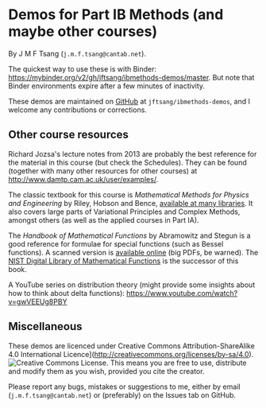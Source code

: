# Demos for Part IB Methods (and maybe other courses)

By J M F Tsang (`j.m.f.tsang@cantab.net`). 

The quickest way to use these is with Binder:
https://mybinder.org/v2/gh/jftsang/ibmethods-demos/master. But note that
Binder environments expire after a few minutes of inactivity.

These demos are maintained on
[GitHub](https://github.com/jftsang/ibmethods-demos) at
`jftsang/ibmethods-demos`, and I welcome any contributions or
corrections.


## Other course resources

Richard Jozsa's lecture notes from 2013 are probably the best reference
for the material in this course (but check the Schedules). They can be
found (together with many other resources for other courses) at
http://www.damtp.cam.ac.uk/user/examples/.

The classic textbook for this course is _Mathematical Methods for
Physics and Engineering_ by Riley, Hobson and Bence, [available at many
libraries](https://idiscover.lib.cam.ac.uk/primo-explore/search?query=any,contains,Riley%20Hobson%20Bence&tab=cam_lib_coll&search_scope=SCOP_CAM_ALL&sortby=rank&vid=44CAM_PROD&facet=frbrgroupid,include,66912111&lang=en_US&offset=0).
It also covers large parts of Variational Principles and Complex
Methods, amongst others (as well as the applied courses in Part IA).

The _Handbook of Mathematical Functions_ by Abramowitz and Stegun is a
good reference for formulae for special functions (such as Bessel
functions). A scanned version is [available
online](https://www.cs.bham.ac.uk/~aps/research/projects/as/) (big PDFs,
be warned). The [NIST Digital Library of Mathematical
Functions](https://dlmf.nist.gov/) is the successor of this book.

A YouTube series on distribution theory (might provide some insights
about how to think about delta functions):
https://www.youtube.com/watch?v=gwVEEUg8PBY

## Miscellaneous

These demos are licenced under Creative Commons Attribution-ShareAlike
4.0 International
Licence](http://creativecommons.org/licenses/by-sa/4.0).  ![Creative
Commons License](https://i.creativecommons.org/l/by-sa/4.0/88x31.png).
This means you are free to use, distribute and modify them as you wish,
provided you cite the creator.

Please report any bugs, mistakes or suggestions to me, either by email
(`j.m.f.tsang@cantab.net`) or (preferably) on the Issues tab on GitHub. 
